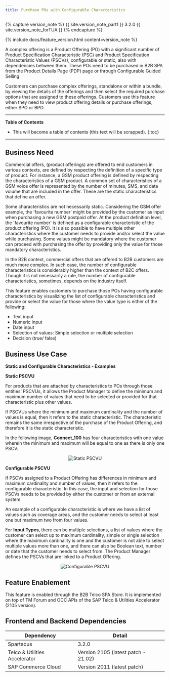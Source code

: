 ```yaml
---
title: Purchase POs with Configurable Characteristics
---
```


{% capture version_note %}
{{ site.version_note_part1 }} 3.2.0 {{ site.version_note_forTUA }}
{% endcapture %}

{% include docs/feature_version.html content=version_note %}

A complex offering is a Product Offering (PO) with a significant number of Product Specification Characteristic (PSC) and Product Specification Characteristic Values (PSCVs), configurable or static, also with dependencies between them. These POs need to be purchased in B2B SPA from the Product Details Page (PDP) page or through Configurable Guided Selling.

Customers can purchase complex offerings, standalone or within a bundle, by viewing the details of the offerings and then select the required purchase options that are assigned to these offerings. Customers use this feature when they need to view product offering details or purchase offerings, either SPO or BPO.

***

**Table of Contents**

- This will become a table of contents (this text will be scrapped).
{:toc}

***

## Business Need

Commercial offers, (product offerings) are offered to end customers in various contexts, are defined by respecting the definition of a specific type of product. For instance, a GSM product offering is defined by respecting the characteristics of a GSM product. A common set of characteristics of a GSM voice offer is represented by the number of minutes, SMS, and data volume that are included in the offer. These are the static characteristics that define an offer.

Some characteristics are not necessarily static. Considering the GSM offer example, the 'favourite number' might be provided by the customer as input when purchasing a new GSM postpaid offer. At the product definition level, the 'favourite number' is defined as a configurable characteristic of the product offering (PO). It is also possible to have multiple other characteristics where the customer needs to provide and/or select the value while purchasing. Some values might be mandatory where the customer can proceed with purchasing the offer by providing only the value for those mandatory characteristics.

In the B2B context, commercial offers that are offered to B2B customers are much more complex. In such case, the number of configurable characteristics is considerably higher than the context of B2C offers. Though it is not necessarily a rule, the number of configurable characteristics, sometimes, depends on the industry itself.

This feature enables customers to purchase those POs having configurable characteristics by visualizing the list of configurable characteristics and provide or select the value for those where the value type is either of the following: 

-   Text input
-   Numeric input
-   Date input
-   Selection of values: Simple selection or multiple selection   
-   Decision (true/ false)



## Business Use Case

**Static and Configurable Characteristics - Examples**

**Static PSCVU**

For products that are attached by characteristics to POs through those entities’ PSCVUs, it allows the Product Manager to define the minimum and maximum number of values that need to be selected or provided for that characteristic plus other values.

If PSCVUs where the minimum and maximum cardinality and the number of values is equal, then it refers to the static characteristic. The characteristic remains the same irrespective of the purchase of the Product Offering, and therefore it is the static characteristic.

In the following image, **Connect_100** has four characteristics with one value wherein the minimum and maximum will be equal to one as there is only one PSCV.

<p align="center"><img src="{{ site.baseurl }}/assets/images/telco/static-pscvu.png" alt="Static PSCVU"></p>

**Configurable PSCVU**

If PSCVs assigned to a Product Offering has differences in minimum and maximum cardinality and number of values, then it refers to the configurable characteristic. In this case, the input and selection for those PSCVs needs to be provided by either the customer or from an external system.

An example of a configurable characteristic is where we have a list of values such as coverage areas, and the customer needs to select at least one but maximum two from four values.

For **Input Types**, there can be multiple selections, a list of values where the customer can select up to maximum cardinality, simple or single selection where the maximum cardinality is one and the customer is not able to select multiple values more than one, and there can also be Boolean text, number or date that the customer needs to select from. The Product Manager defines the PSCVs that are linked to a Product Offering.

<p align="center"><img src="{{ site.baseurl }}/assets/images/telco/configurable=pscvu.png" alt="Configurable PSCVU"></p>

## Feature Enablement

This feature is enabled through the B2B Telco SPA Store. It is implemented on top of TM Forum and OCC APIs of the SAP Telco & Utilities Accelerator (2105 version).

## Frontend and Backend Dependencies

| Dependency                                	| Detail                                                 	|
|--------------------------------------------	|--------------------------------------------------------	|
| Spartacus                                     	| 3.2.0                                          	|
| Telco & Utilities Accelerator	             	| Version 2105 (latest patch - 21.02)            	|
| SAP Commerce Cloud 	| Version 2011 (latest patch) 	|
